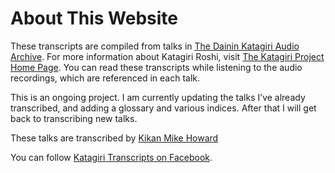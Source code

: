 # About This Website

These transcripts are compiled from talks in [The Dainin Katagiri Audio Archive](http://www.mnzencenter.org/katagiri_talks.php). For more information about Katagiri Roshi, visit [The Katagiri Project Home Page](http://www.mnzencenter.org/katagiri/). You can read these transcripts while listening to the audio recordings, which are referenced in each talk. 

This is an ongoing project. I am currently updating the talks I’ve already transcribed, and adding a glossary and various indices. After that I will get back to transcribing new talks.

These talks are transcribed by [Kikan Mike Howard](mailto:michaelhoward@mac.com)

You can follow [Katagiri Transcripts on Facebook](https://www.facebook.com/KatagiriTranscripts).
